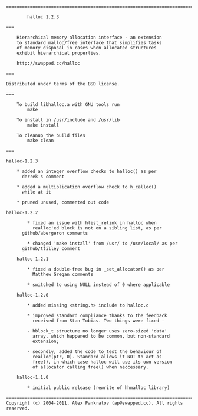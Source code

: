     =============================================================================
    
            halloc 1.2.3
    
    ===
          
    	Hierarchical memory allocation interface - an extension 
    	to standard malloc/free interface that simplifies tasks 
    	of memory disposal in cases when allocated structures 
    	exhibit hierarchical properties.
    
    	http://swapped.cc/halloc
    
    ===
    
	Distributed under terms of the BSD license. 
    
    ===
    
    	To build libhalloc.a with GNU tools run
    		make
    
    	To install in /usr/include and /usr/lib
    		make install
    
    	To cleanup the build files 
    		make clean
    
    ===

	halloc-1.2.3

		* added an integer overflow checks to halloc() as per
		  derrek's comment

		* added a multiplication overflow check to h_calloc()
		  while at it

		* pruned unused, commented out code

	halloc-1.2.2

	        * fixed an issue with hlist_relink in halloc when
	          realloc'ed block is not on a sibling list, as per
		  github/abergeron comments

	        * changed 'make install' from /usr/ to /usr/local/ as per 
		  github/ttilley comment
    
    	halloc-1.2.1
    
    		* fixed a double-free bug in _set_allocator() as per
    		  Matthew Gregan comments
    
    		* switched to using NULL instead of 0 where applicable
    
    	halloc-1.2.0
    
    		* added missing <string.h> include to halloc.c
    		
    		* improved standard compliance thanks to the feedback
    		  received from Stan Tobias. Two things were fixed -
    		  
    		- hblock_t structure no longer uses zero-sized 'data'
    		  array, which happened to be common, but non-standard
    		  extension; 
    		  
    		- secondly, added the code to test the behaviour of 
    		  realloc(ptr, 0). Standard allows it NOT to act as
    		  free(), in which case halloc will use its own version
    		  of allocator calling free() when neccessary.
    
    	halloc-1.1.0
    
    		* initial public release (rewrite of hhmalloc library)
    
    =============================================================================
    Copyright (c) 2004-2011, Alex Pankratov (ap@swapped.cc). All rights reserved.
